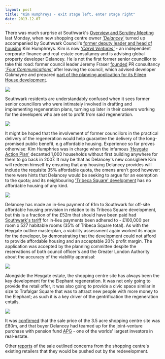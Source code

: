 ```yaml
---
layout: post
title: "Kim Humphreys - exit stage left, enter stage right"
date: 2013-12-07
---
```

There was much surprise at Southwark's [Overview and Scrutiny Meeting](https://moderngov.southwark.gov.uk/ieListDocuments.aspx?CId=308&MId=4593&Ver=4) last Monday, when new shopping centre owner _['Delancey'](https://www.delancey.com/about.html)_ turned up accompanied by Southwark Council's [former deputy leader and head of housing](https://www.linkedin.com/pub/kim-humphreys/5/312/a34) Kim Humphreys. Kim is now _['Carvil Ventures'](https://carvil-ventures.co.uk/)_ - an independent corporate finance and real-estate consultancy and is advising global property developer Delancey. He is not the first former senior councillor to take this road: former council leader Jeremy Fraser [founded](https://www.southwarknews.co.uk/00,news,10971,440,00.htm) PR consultancy _['Four Communications'](https://www.fourcommunications.com/)_ after leaving the council, which advised developer Oakmayne and prepared [part of the planning application for its Eileen House development](https://planningonline.southwark.gov.uk/DocsOnline/Documents/42382_1.pdf).

![](https://www.southwarknews.co.uk/uploads/Kim-humphreys-203x152.jpg)
 
Southwark residents are understandably confused when it sees former senior councillors who were intimately involved in drafting and implementing regeneration plans, turning up later in their careers working for the developers who are set to profit from said regeneration. 

![](https://crappistmartin.github.io/images/lbskleptocracy.png)

It might be hoped that the involvement of former councillors in the practical delivery of the regeneration would help guarantee the delivery of the long-promised public benefit, e.g affordable housing. Experience so far proves otherwise: Kim Humphries was in charge when the infamous ['Heygate Action Plan'](https://youtu.be/E9-cfAdGiFA) decanted 1,000 households without first building anywhere for them to go back in 2007. It may be that as Delancey's new consigliere Kim will redeem himself by ensuring that any housing Delancey provides will include the requisite 35% affordable quota, the omens aren't good however: there were hints that Delancey would be seeking to argue for an exemption to the quota; and its neighbouring ['Tribeca Square' development](https://www.london-se1.co.uk/news/view/7208) has no affordable housing of any kind. 

![](https://crappistmartin.github.io/images/affordablehousingspg.png)

Delancey has made an in-lieu payment of £1m to Southwark for off-site affordable housing provision in relation to its Tribeca Square development, but this is a fraction of the £52m that should have been paid had [Southwark's tariff](/images/affordablehousingspg.pdf) for in-lieu payments been adhered to - £100,000 per room x 527 habitable rooms (35% of Tribeca Square total). As with the Heygate outline masterplan, a viability assessment again worked its magic for the developer, by demonstrating that the development could not afford to provide affordable housing and an acceptable 20% profit margin. The application was accepted by the planning committee despite the reservations of both council officer's and the Greater London Authority about the accuracy of the viability appraisal:

![](https://crappistmartin.github.io/images/gla.jpg)


Alongside the Heygate estate, the shopping centre site has always been the key development for the Elephant regeneration. It was not only going to provide the retail offer, it was also going to provide a civic space similar in size to Trafalgar Square that was to attract new people with more money to the Elephant; as such it is a key driver of the gentrification the regeneration entails.    

![](https://www.london-se1.co.uk/news/imageuploads/1311085254_80.177.117.97.jpg)

It was [confirmed](https://www.london-se1.co.uk/news/view/7238) that the sale price of the 3.5 acre shopping centre site was £80m, and that buyer Delancey had teamed up for the joint-venture purchase with pension fund [APG](https://www.apg.nl/apgsite/pages/english/services/asset-management/responsible-investing/real-estate.asp) - one of the worlds' largest investors in real-estate.

Other [reports](https://www.london-se1.co.uk/news/view/7258) of the sale outlined concerns from the shopping centre's existing retailers that they would be pushed out by the redevelopment.







